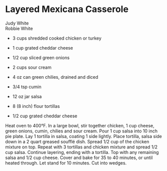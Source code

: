 # Layered Mexicana Casserole

Judy White<br/>
Robbie White

- 3 cups shredded cooked chicken or turkey
- 1 cup grated cheddar cheese
- 1/2 cup sliced green onions
- 2 cups sour cream

- 4 oz can green chilies, drained and diced
- 3/4 tsp cumin
- 12 oz jar salsa
- 8 (8 inch) flour tortillas
- 1/2 cup grated cheddar cheese

Heat oven to 400°F. In a large bowl, stir together chicken, 1 cup cheese, green onions, cumin, chilies and sour cream. Pour 1 cup salsa into 10 inch pie plate. Lay 1 tortilla in salsa, coating 1 side lightly. Place tortilla, salsa side down in a 2 quart greased soufflé dish. Spread 1/2 cup of the chicken mixture on top. Repeat with 3 tortillas and chicken mixture and spread 1/2 cup salsa. Continue layering, ending with a tortilla. Top with any remaining salsa and 1/2 cup cheese. Cover and bake for 35 to 40 minutes, or until heated through. Let stand for 10 minutes. Cut into wedges.